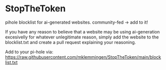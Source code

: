 # StopTheToken
pihole blocklist for ai-generated websites. community-fed -> add to it! 

If you have any reason to believe that a website may be using ai-generation excesivelly for whatever unlegitimate reason, simply add the website to the blocklist.txt and create a pull request explaining your reasoning. 

Add to your pi-hole via:
https://raw.githubusercontent.com/mklemmingen/StopTheToken/main/blocklist.txt


